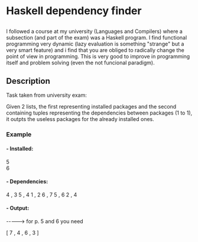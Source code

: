 # Haskell dependency finder

##

I followed a course at my university (Languages and Compilers) where a subsection (and part of the exam) was a Haskell program.
I find functional programming very dynamic (lazy evaluation is something "strange" but a very smart feature) and i find that you are obliged to radically change the point of view in programming. This is very good to improve in programming itself and problem solving (even the not funcional paradigm).

## Description

Task taken from university exam:

Given 2 lists, the first representing installed packages and the second containing tuples representing the dependencies between packages (1 to 1), it outpts the useless packages for the already installed ones.

### Example

#### - Installed:                

5                      
6                                          

#### - Dependencies:

4 , 3
5 , 4
1 , 2
6 , 7
5 , 6
2 , 4

#### - Output:
 
----->   for p. 5 and 6 you need
 
[ 7 , 4 , 6 , 3 ]
